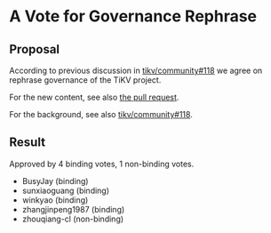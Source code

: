 # A Vote for Governance Rephrase

## Proposal

According to previous discussion in [tikv/community#118](https://github.com/tikv/community/issues/118) we agree on rephrase governance of the TiKV project.

For the new content, see also [the pull request](https://github.com/tikv/community/pull/133).

For the background, see also [tikv/community#118](https://github.com/tikv/community/issues/118).

## Result

Approved by 4 binding votes, 1 non-binding votes.

* BusyJay (binding)
* sunxiaoguang (binding)
* winkyao (binding)
* zhangjinpeng1987 (binding)
* zhouqiang-cl (non-binding)
